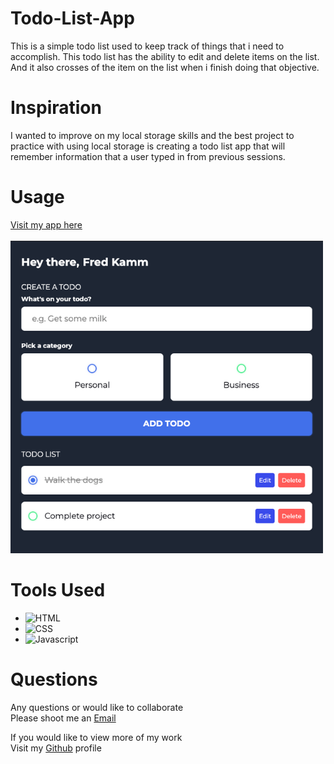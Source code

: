 # Todo-List-App

This is a simple todo list used to keep track of things that i need to accomplish. This todo list has the ability to edit and delete items on the list. And it also crosses of the item on the list when i finish doing that objective.


# Inspiration

I wanted to improve on my local storage skills and the best project to practice with using local storage is creating a todo list app that will remember information that a user typed in from previous sessions. 

# Usage
<div>
    <a href="https://fredstodoapp.netlify.app/">
        Visit my app here
    </a>
</div>
<br>
<div>
    <img src="./assets/todo.png"  width="500" height="500"/>
</div>

# Tools Used

- ![HTML](https://img.shields.io/badge/HTML-E34F26?style=for-the-badge&logo=html5&logoColor=white)
- ![CSS](https://img.shields.io/badge/CSS-1572B6?style=for-the-badge&logo=css3&logoColor=white)
- ![Javascript](https://img.shields.io/badge/JavaScript-323330?style=for-the-badge&logo=javascript&logoColor=F7DF1E)

# Questions

<div>
    <p>Any questions or would like to collaborate<br>Please shoot me an <a href="mailto:fred.kamm95@gmail.com"> Email </a></p>
    <p>If you would like to view more of my work <br>Visit my <a href="https://github.com/fredkamm ">Github</a> profile</p>
</div>
